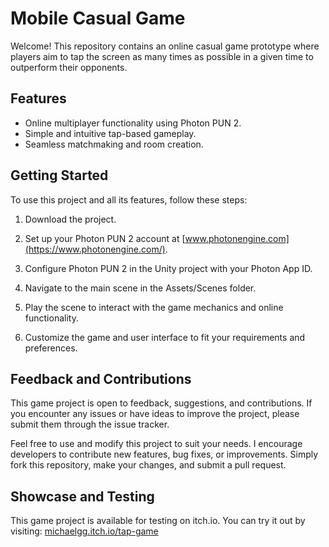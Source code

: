 # Mobile Casual Game

Welcome! This repository contains an online casual game prototype where players aim to tap the screen as many times as possible in a given time to outperform their opponents.

## Features
* Online multiplayer functionality using Photon PUN 2.
* Simple and intuitive tap-based gameplay.
* Seamless matchmaking and room creation.

## Getting Started
To use this project and all its features, follow these steps:

1. Download the project.

2. Set up your Photon PUN 2 account at [www.photonengine.com](https://www.photonengine.com/).

3. Configure Photon PUN 2 in the Unity project with your Photon App ID.

4. Navigate to the main scene in the Assets/Scenes folder.

5. Play the scene to interact with the game mechanics and online functionality.

6. Customize the game and user interface to fit your requirements and preferences.

## Feedback and Contributions

This game project is open to feedback, suggestions, and contributions. If you encounter any issues or have ideas to improve the project, please submit them through the issue tracker.

Feel free to use and modify this project to suit your needs. I encourage developers to contribute new features, bug fixes, or improvements. Simply fork this repository, make your changes, and submit a pull request.

## Showcase and Testing

This game project is available for testing on itch.io. You can try it out by visiting: [michaelgg.itch.io/tap-game](https://michaelgg.itch.io/tap-game)
